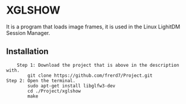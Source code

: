 # XGLSHOW

It is a program that loads image frames, it is used in the Linux LighitDM Session Manager.

## Installation
        Step 1: Download the project that is above in the description with.
			git clone https://github.com/frerd7/Project.git
	Step 2: Open the terminal.
			sudo apt-get install libglfw3-dev
			cd ./Project/xglshow
			make
